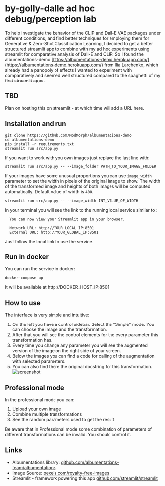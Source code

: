 # by-golly-dalle ad hoc debug/perception lab

To help investigate the behavior of the CLIP and Dall-E VAE packages under different conditions, and find better techniques for employing them for Generative & Zero-Shot Classification Learning, I decided to get a better structured streamlit app to combine with my ad hoc experiments using streamlit for comparative analysis of Dall-E and CLIP. So I found the albumentations-demo [https://albumentations-demo.herokuapp.com/](https://albumentations-demo.herokuapp.com/) from Ilia Larchenko, which already had a panopoly of effects I wanted to experiment with comparatively and seemed well structured compared to the spaghetti of my first streamlit apps. 

## TBD
Plan on hosting this on streamlit - at which time will add a URL here.

## Installation and run
```
git clone https://github.com/ModMorph/albumentations-demo
cd albumentations-demo
pip install -r requirements.txt
streamlit run src/app.py
```


If you want to work with you own images just replace the last line with:
```
streamlit run src/app.py -- --image_folder PATH_TO_YOUR_IMAGE_FOLDER
```

If your images have some unusual proportions you can use `image_width` parameter to set the width in pixels of the original image to show. The width of the transformed image and heights of both images will be computed automatically. Default value of width is `400`.
```
streamlit run src/app.py -- --image_width INT_VALUE_OF_WIDTH
```


In your terminal you will see the link to the running local service similar to : 
```console
  You can now view your Streamlit app in your browser.

  Network URL: http://YOUR_LOCAL_IP:8501
  External URL: http://YOUR_GLOBAL_IP:8501
```
Just follow the local link to use the service.

## Run in docker
You can run the service in docker:
```
docker-compose up
```
It will be available at http://DOCKER_HOST_IP:8501

## How to use

The interface is very simple and intuitive:
1. On the left you have a control sidebar. Select the "Simple" mode. You can choose the image and the transformation.
2. After that you will see the control elements for the every parameter this transformation has.
3. Every time you change any parameter you will see the augmented version of the image on the right side of your screen.
4. Below the images you can find a code for calling of the augmentation with selected parameters.
5. You can also find there the original docstring for this transformation.
![screenshot](docs/screenshot.jpg?raw=true)


## Professional mode
In the professional mode you can:
1. Upload your own image
2. Combine multiple transformations
3. See the random parameters used to get the result

Be aware that in Professional mode some combination of parameters of different transformations can be invalid. You should control it.

## Links
* Albumentations library: [github.com/albumentations-team/albumentations](https://github.com/albumentations-team/albumentations)
* Image Source: [pexels.com/royalty-free-images](https://pexels.com/royalty-free-images/)
* Streamlit - framework powering this app [github.com/streamlit/streamlit](https://github.com/streamlit/streamlit)  
